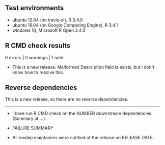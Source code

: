 ## Test environments
* ubuntu 12.04 (on travis-ci), R 3.4.0
* ubuntu 16.04 (on Google Computing Engine), R 3.4.1
* windows 10, Microsoft R Open 3.4.0

## R CMD check results

0 errors | 0 warnings | 1 note

* This is a new release. Malformed Description field is exists, but I don't know how to resolve this.

## Reverse dependencies

This is a new release, so there are no reverse dependencies.

---

* I have run R CMD check on the NUMBER downstream dependencies.
  (Summary at ...). 
  
* FAILURE SUMMARY

* All revdep maintainers were notified of the release on RELEASE DATE.
